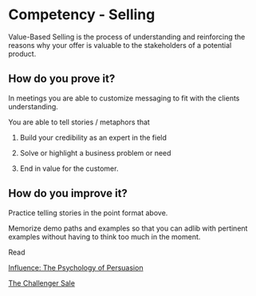 # Competency - Selling

Value-Based Selling is the process of understanding and reinforcing the reasons why your offer is valuable to the stakeholders of a potential product.

## How do you prove it?

In meetings you are able to customize messaging to fit with the clients understanding.  

You are able to tell stories / metaphors that

1. Build your credibility as an expert in the field

2. Solve or highlight a business problem or need

3. End in value for the customer.

## How do you improve it?

Practice telling stories in the point format above.

Memorize demo paths and examples so that you can adlib with pertinent examples without having to think too much in the moment.

Read 

[Influence: The Psychology of Persuasion](https://www.amazon.ca/influence-Psychology-Robert-Cialdini-PhD/dp/006124189X)

[The Challenger Sale](https://www.amazon.ca/Challenger-Sale-Control-Customer-Conversation/dp/1591844355)

